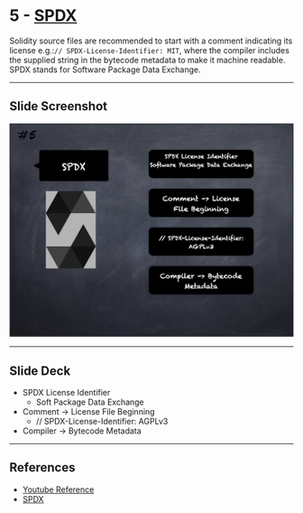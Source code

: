 # 5 - [SPDX](SPDX.md)
Solidity source files are recommended to start with a comment indicating its license e.g.:`// SPDX-License-Identifier: MIT`, where the compiler includes the supplied string in the bytecode metadata to make it machine readable. SPDX stands for Software Package Data Exchange.

___
## Slide Screenshot
![005.png](../images/solidity101/005.png)
___
## Slide Deck
- SPDX License Identifier
	- Soft Package Data Exchange
- Comment -> License File Beginning
	- // SPDX-License-Identifier: AGPLv3
- Compiler -> Bytecode Metadata
___
## References
- [Youtube Reference](https://youtu.be/5eLqFac5Tkg?t=463)
- [SPDX](https://spdx.org/)


